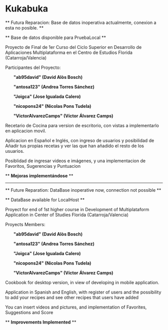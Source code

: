 # Kukabuka

<p>** Futura Reparacion: Base de datos inoperativa actualmente, conexion a esta no posible. **</p>
<p>** Base de datos disponible para PruebaLocal  **</p>

<p>Proyecto de Final de 1er Curso del Ciclo Superior en Desarrollo de Aplicaciones Multiplataforma en el 
Centro de Estudios Florida (Catarroja/Valencia)</p>
<p>Participantes del Proyecto:</p>

<p><strong>&nbsp;&nbsp;&nbsp;&nbsp;&nbsp;&nbsp;&nbsp;&nbsp;"ab95david" (David Alòs Bosch)</p>
<p>&nbsp;&nbsp;&nbsp;&nbsp;&nbsp;&nbsp;&nbsp;&nbsp;"antosa123" (Andrea Torres Sánchez)</p>
<p>&nbsp;&nbsp;&nbsp;&nbsp;&nbsp;&nbsp;&nbsp;&nbsp;"Joigca" (Jose Igualada Calero)</p> 
<p>&nbsp;&nbsp;&nbsp;&nbsp;&nbsp;&nbsp;&nbsp;&nbsp;"nicopons24" (Nicolas Pons Tudela)</p>
<p>&nbsp;&nbsp;&nbsp;&nbsp;&nbsp;&nbsp;&nbsp;&nbsp;"VictorAlvarezCamps" (Víctor Álvarez Camps)</p></strong>

<p>Recetario de Cocina para version de escritorio, con vistas a implementarlo en aplicacion movil.</p>
<p>Aplicacion en Español e Inglés, con ingreso de usuarios y posibilidad de Añadir tus propias recetas y ver las que han añadido
el resto de los usuarios.</p>
<p>Posiblidad de ingresar videos e imágenes, y una implementacion de Favoritos, Sugerencias y Puntuacion</p>

<p>** <strong>Mejoras implementándose</strong> **</p>

________________________________________________________________________________________________________________________________

<p>** Future Reparation: DataBase inoperative now, connection not possible **</p>
<p>** DataBase available for LocalHost ** </p>

<p>Proyect for end of 1st higher course in Development of Multiplataform Application in 
Center of Studies Florida (Catarroja/Valencia) </p>

<p>Proyects Members: </p>

<p><strong>&nbsp;&nbsp;&nbsp;&nbsp;&nbsp;&nbsp;&nbsp;&nbsp;"ab95david" (David Alòs Bosch)</p>
<p>&nbsp;&nbsp;&nbsp;&nbsp;&nbsp;&nbsp;&nbsp;&nbsp;"antosa123" (Andrea Torres Sánchez)</p>
<p>&nbsp;&nbsp;&nbsp;&nbsp;&nbsp;&nbsp;&nbsp;&nbsp;"Joigca" (Jose Igualada Calero)</p> 
<p>&nbsp;&nbsp;&nbsp;&nbsp;&nbsp;&nbsp;&nbsp;&nbsp;"nicopons24" (Nicolas Pons Tudela)</p>
<p>&nbsp;&nbsp;&nbsp;&nbsp;&nbsp;&nbsp;&nbsp;&nbsp;"VictorAlvarezCamps" (Víctor Álvarez Camps)</p></strong>

<p>Cookbook for desktop version, in view of developing in mobile application.<p>
<p>Application in Spanish and English, with register of users and the possibility to add your recipes and see other recipes that users have added</p>
<p>You can insert videos and pictures, and implementation of Favorites, Suggestions and Score</p>

<p>** <strong>Improvements Implemented</strong> **</p>
